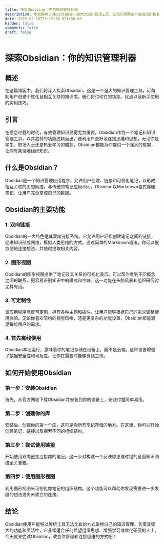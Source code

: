 ```yaml
---
title: 探索Obsidian：你的知识管理利器
description: 本文探索了Obsidian这一强大的知识管理工具，它如何帮助用户高效组织和管理知识。让我们一起了解它的功能、优点和使用技巧吧！
date: 2025-02-16T23:12:56.071+08:00
hidden: false
comments: false
draft: false
---
```


# 探索Obsidian：你的知识管理利器

## 概述
在这篇博客中，我们将深入探索Obsidian，这是一个强大的知识管理工具，可帮助用户创建个性化且相互关联的知识库。我们将讨论它的功能、优点以及新手使用的实用技巧。

## 引言
在信息过载的时代，有效管理知识显得尤为重要。Obsidian作为一个笔记和知识管理工具，以其独特的功能脱颖而出，便利用户更好地连接思维和思想。无论你是学生、职场人士还是热爱学习的朋友，Obsidian都能为你提供一个强大的框架，让你有条理地组织知识。

## 什么是Obsidian？
Obsidian是一个知识管理应用程序，允许用户创建、链接和可视化笔记，以形成相互关联的思想网络。与传统的笔记应用不同，Obsidian以Markdown格式存储笔记，让用户完全掌控自己的数据。

## Obsidian的主要功能
### 1. 双向链接
Obsidian的一大特色是其双向链接系统。它允许用户轻松创建笔记之间的链接，促进知识形成网络，模拟人类思维的方式。通过简单的Markdown语法，你可以很方便地连接想法，并随时提取相关内容。

### 2. 图形视图
Obsidian的图形视图提供了笔记及其关系的可视化表示。可以帮你看到不同概念之间的联系，更容易识别知识中的模式和空缺。这一功能在头脑风暴和组织研究时尤其有用。

### 3. 可定制性
该应用程序高度可定制，拥有各种主题和插件，让用户能够根据自己的需求调整使用体验。无论你喜欢简约的视觉风格，还是更复杂的功能设置，Obsidian都能满足每位用户的需求。

### 4. 首先离线使用
Obsidian本地运行，意味着你的笔记存储在设备上，而不是云端。这种设置增强了数据安全性和可及性，让你在需要时能够离线工作。

## 如何开始使用Obsidian
### 第一步：安装Obsidian
首先，从官方网站下载Obsidian并安装到你的设备上，安装过程简单易用。

### 第二步：创建你的库
安装后，创建你的第一个库，这将是你所有笔记存储的地方。在这里，你可以开始创建笔记、链接以及探索不同的组织结构。

### 第三步：尝试使用链接
开始使用双向链接连接你的笔记。这一步对构建一个反映你思维过程的全面知识网络至关重要。

### 第四步：使用图形视图
利用图形视图来可视化你笔记的组织结构。这个功能可以帮助你发现需要进一步发展的想法或尚未建立的连接。

## 结论
Obsidian使用户能够以传统工具无法比拟的方式掌控自己的知识管理。凭借其强大的功能和灵活性，它非常适合任何希望组织思想、增强学习或优化研究的人士。今天就来尝试Obsidian，改变你管理和连接思维的方式吧！